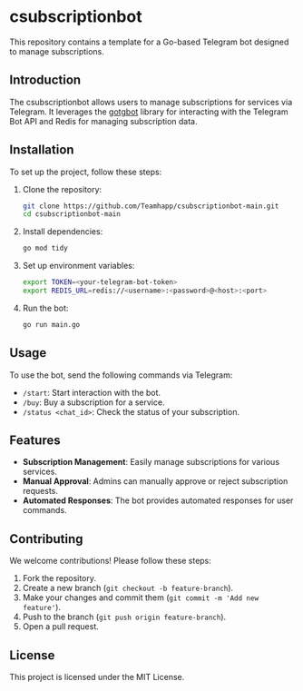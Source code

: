 # csubscriptionbot

This repository contains a template for a Go-based Telegram bot designed to manage subscriptions.

## Introduction

The csubscriptionbot allows users to manage subscriptions for services via Telegram. It leverages the [gotgbot](https://github.com/PaulSonOfLars/gotgbot) library for interacting with the Telegram Bot API and Redis for managing subscription data.

## Installation

To set up the project, follow these steps:

1. Clone the repository:
    ```sh
    git clone https://github.com/Teamhapp/csubscriptionbot-main.git
    cd csubscriptionbot-main
    ```

2. Install dependencies:
    ```sh
    go mod tidy
    ```

3. Set up environment variables:
    ```sh
    export TOKEN=<your-telegram-bot-token>
    export REDIS_URL=redis://<username>:<password>@<host>:<port>
    ```

4. Run the bot:
    ```sh
    go run main.go
    ```

## Usage

To use the bot, send the following commands via Telegram:

- `/start`: Start interaction with the bot.
- `/buy`: Buy a subscription for a service.
- `/status <chat_id>`: Check the status of your subscription.

## Features

- **Subscription Management**: Easily manage subscriptions for various services.
- **Manual Approval**: Admins can manually approve or reject subscription requests.
- **Automated Responses**: The bot provides automated responses for user commands.

## Contributing

We welcome contributions! Please follow these steps:

1. Fork the repository.
2. Create a new branch (`git checkout -b feature-branch`).
3. Make your changes and commit them (`git commit -m 'Add new feature'`).
4. Push to the branch (`git push origin feature-branch`).
5. Open a pull request.

## License

This project is licensed under the MIT License.
